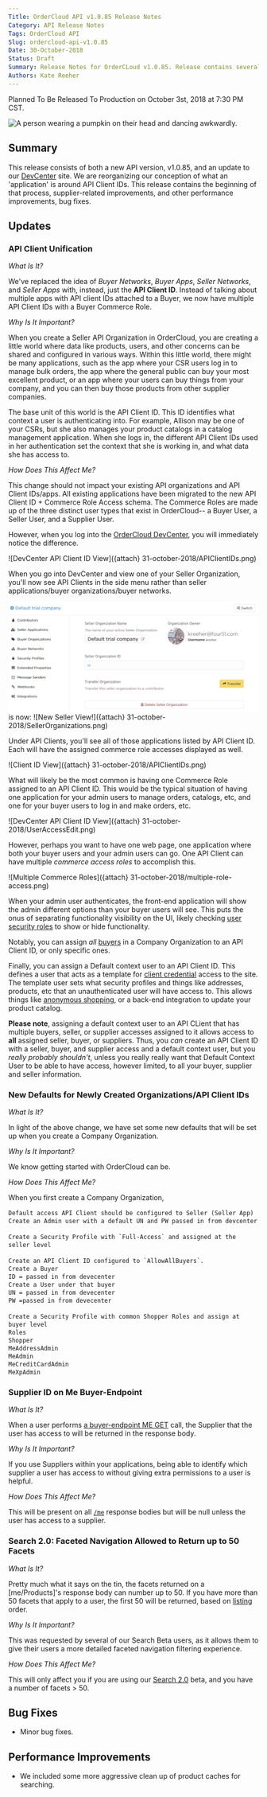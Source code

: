 ```yaml
---
Title: OrderCloud API v1.0.85 Release Notes
Category: API Release Notes
Tags: OrderCloud API
Slug: ordercloud-api-v1.0.85
Date: 30-October-2018
Status: Draft
Summary: Release Notes for OrderCLoud v1.0.85. Release contains several Supplier related changes, and a .
Authors: Kate Reeher
---
```


Planned To Be Released To Production on October 3st, 2018 at 7:30 PM CST.

![A person wearing a pumpkin on their head and dancing awkwardly.](https://media.giphy.com/media/l3vRfhFD8hJCiP0uQ/giphy.gif)

## Summary

This release consists of both a new API version, v1.0.85, and an update to our [DevCenter](https://developer.ordercloud.io/) site. We are reorganizing our conception of what an 'application'
is around API Client IDs. This release contains the beginning of that process, supplier-related improvements, and other performance improvements, bug fixes.

## Updates

### API Client Unification

*What Is It?*

We've replaced the idea of _Buyer Networks_, _Buyer Apps_, _Seller Networks_, and _Seller Apps_ with, instead, just the **API Client ID**. Instead of talking about multiple apps with API client IDs attached to a Buyer, we now have multiple API Client IDs with a Buyer Commerce Role.

*Why Is It Important?*

When you create a Seller API Organization in OrderCloud, you are creating a little world where data like products, users, and other concerns can be shared and configured in various ways. Within this little world, there might be many applications, such as the app where your CSR users log in to manage bulk orders, the app where the general public can buy your most excellent product, or an app where your users can buy things from your company, and you can then buy those products from other supplier companies.

The base unit of this world is the API Client ID. This ID identifies what context a user is authenticating into. For example, Allison may be one of your CSRs, but she also manages your product catalogs in a catalog management application. When she logs in, the different API Client IDs used in her authentication set the context that she is working in, and what data she has access to. 

*How Does This Affect Me?*

This change should not impact your existing API organizations and API Client IDs/apps. All existing applications have been migrated to the new API Client ID + Commerce Role Access schema. The Commerce Roles are made up of the three distinct user types that exist in OrderCloud-- a Buyer User, a Seller User, and a Supplier User.

However, when you log into the [OrderCloud DevCenter](https://orderclouddevcenter-qa.azurewebsites.net/dashboard/settings), you will immediately notice the difference. 

![DevCenter API Client ID View]({attach} 31-october-2018/APIClientIDs.png)

When you go into DevCenter and view one of your Seller Organization, you'll now see API Clients in the side menu rather than seller applications/buyer organizations/buyer networks.

![Old Seller View](../images/31-october-2018/SellerOrg-OLD.png)
is now:
![New Seller View!]({attach} 31-october-2018/SellerOrganizations.png)

Under API Clients, you'll see all of those applications listed by API Client ID. Each will have the assigned commerce role accesses displayed as well. 

![Client ID View]({attach} 31-october-2018/APIClientIDs.png)

What will likely be the most common is having one Commerce Role assigned to an API Client ID. This would be the typical situation of having one application for your admin users to manage orders, catalogs, etc, and one for your buyer users to log in and make orders, etc.

![DevCenter API Client ID View]({attach} 31-october-2018/UserAccessEdit.png)

However, perhaps you want to have one web page, one application where both your buyer users and your admin users can go. One API Client can have multiple _commerce access roles_ to accomplish this.

![Multiple Commerce Roles]({attach} 31-october-2018/multiple-role-access.png)

When your admin user authenticates, the front-end application will show the admin different options than your buyer users will see. This puts the onus of separating functionality visibility on the UI, likely checking [user security roles]() to show or hide functionality.

Notably, you can assign *all* [buyers](https://orderclouddevcenter-qa.azurewebsites.net/documentation/api-reference/Buyers) in a Company Organization to an API Client ID, or only specific ones.

Finally, you can assign a Default context user to an API Client ID. This defines a user that acts as a template for [client credential](https://orderclouddevcenter-qa.azurewebsites.net/documentation/platform-guides/authentication/oauth2-workflows/what-is-oauth-) access to the site. The template user sets what security profiles and things like addresses, products, etc that an unauthenticated user will have access to. This allows things like [anonymous shopping](https://orderclouddevcenter-qa.azurewebsites.net/documentation/platform-guides/authentication/anonymous-shopping), or a back-end integration to update your product catalog.

**Please note**, assigning a default context user to an API CLient that has multiple buyers, seller, or supplier accesses assigned to it allows access to **all** assigned seller, buyer, or suppliers. Thus, you *can* create an API Client ID with a seller, buyer, and supplier access and a default context user, but you *really probably shouldn't*, unless you really really want that Default Context User to be able to have access, however limited, to all your buyer, supplier and seller information.


### New Defaults for Newly Created Organizations/API Client IDs

*What Is It?*

In light of the above change, we have set some new defaults that will be set up when you create a Company Organization. 

*Why Is It Important?*

We know getting started with OrderCloud can be. 

*How Does This Affect Me?*

When you first create a Company Organization, 


    Default access API Client should be configured to Seller (Seller App)
    Create an Admin user with a default UN and PW passed in from devcenter

    Create a Security Profile with `Full-Access` and assigned at the seller level

    Create an API Client ID configured to `AllowAllBuyers`. 
    Create a Buyer 
    ID = passed in from devecenter
    Create a User under that buyer
    UN = passed in from devecenter
    PW =passed in from devecenter

    Create a Security Profile with common Shopper Roles and assign at buyer level
    Roles 
    Shopper
    MeAddressAdmin
    MeAdmin
    MeCreditCardAdmin
    MeXpAdmin

### Supplier ID on Me Buyer-Endpoint 

*What Is It?*

When a user performs [a buyer-endpoint ME GET](https://orderclouddevcenter-qa.azurewebsites.net/documentation/api-reference/MeAndMyStuff/Me) call, the Supplier that the user has access to will be returned in the response body. 

*Why Is It Important?*

If you use Suppliers within your applications, being able to identify which supplier a user has access to without giving extra permissions to a user is helpful.

*How Does This Affect Me?*

This will be present on all [`/me`](https://orderclouddevcenter-qa.azurewebsites.net/documentation/api-reference/MeAndMyStuff/Me) response bodies but will be null unless the user has access to a supplier.

### Search 2.0: Faceted Navigation Allowed to Return up to 50 Facets

*What Is It?*

Pretty much what it says on the tin, the facets returned on a [me/Products]'s response body can number up to 50. If you have more than 50 facets that apply to a user, the first 50 will be returned, based on [listing](https://orderclouddevcenter-qa.azurewebsites.net/documentation/api-reference/ProductCatalogs/ProductFacets/Get) order.

*Why Is It Important?*

This was requested by several of our Search Beta users, as it allows them to give their users a more detailed faceted navigation filtering experience.

*How Does This Affect Me?*

This will only affect you if you are using our [Search 2.0](https://ordercloud-api.github.io/release-notes/ordercloud-api-v1.0.81.html) beta, and you have a number of facets > 50. 

## Bug Fixes

- Minor bug fixes.

## Performance Improvements

- We included some more aggressive clean up of product caches for searching. 







